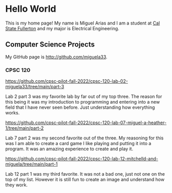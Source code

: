 # Hello World

This is my home page! My name is Miguel Arias and I am a student at [Cal State Fullerton](http://www.fullerton.edu/) and my major is Electrical Engineering.

## Computer Science Projects

My GitHub page is http://github.com/miguela33.

### CPSC 120

https://github.com/cpsc-pilot-fall-2022/cpsc-120-lab-02-miguela33/tree/main/part-3

Lab 2 part 3 was my favorite lab by far out of my top three. The reason for this being it was my introduction to programming and entering into a new field that I have never seen before. Just understanding how everything works.

https://github.com/cpsc-pilot-fall-2022/cpsc-120-lab-07-miguel-a-heather-1/tree/main/part-2

Lab 7 part 2 was my second favorite out of the three. My reasoning for this was I am able to create a card game I like playing and putting it into a program. It was an amazing experience to create and play it.

https://github.com/cpsc-pilot-fall-2022/cpsc-120-lab-12-mitchelld-and-miguela/tree/main/part-1

Lab 12 part 1 was my third favorite. It was not a bad one, just not one on the top of my list. However it is still fun to create an image and understand how they work.
